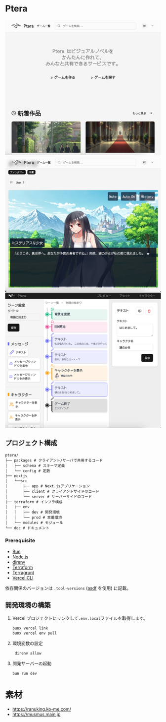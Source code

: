 # Ptera

<img src="./doc/screenshot-top.png" alt="スクリーンショット・トップページ" width="800">
<img src="./doc/screenshot-player.jpeg" alt="スクリーンショット・詳細ページ" width="800">
<img src="./doc/screenshot-editor.png" alt="スクリーンショット・編集ページ" width="800">

## プロジェクト構成

```
ptera/
├── packages # クライアント/サーバで共用するコード
│   ├── schema # スキーマ定義
│   └── config # 定数
├── nextjs
│   └──src
│       ├── app # Next.jsアプリケーション
│       ├── client # クライアントサイドのコード
│       └── server # サーバーサイドのコード
├── terraform # インフラ構成
│   ├── env
│   │   ├── dev # 開発環境
│   │   └── prod # 本番環境
│   └── modules # モジュール
└── doc # ドキュメント
```

### Prerequisite
- [Bun](https://bun.sh/)
- [Node.js](https://nodejs.org/)
- [direnv](https://direnv.net/)
- [Terraform](https://www.terraform.io/)
- [Terragrunt](https://terragrunt.gruntwork.io/)
- [Vercel CLI](https://vercel.com/docs/cli)

依存関係のバージョンは `.tool-versions` ([asdf](https://asdf-vm.com/) を使用) に記載。

## 開発環境の構築
1. Vercel プロジェクトにリンクして`.env.local`ファイルを取得します。
   ```bash
   bunx vercel link
   bunx vercel env pull
   ```
2. 環境変数の設定
   ```bash
    direnv allow
    ```
3. 開発サーバーの起動
   ```bash
   bun run dev
   ```

# 素材

- https://ranuking.ko-me.com/
- https://musmus.main.jp

